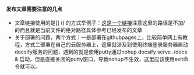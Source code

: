 #### 发布文章需要注意的几点
- 文章链接使用的是[] () 的方式举例子：[这是一个链接](路径)注意这里的路径是不加/的而且就是当前文件的绝对路径具体参考已经发布的文章
- 关于部署的问题，两个方式：一是部署在githubpages上，比较简单网上有教程，方式二部署在自己的云服务器上，这里就涉及到使用终端登录服务器启动docsify服务的问题，遇到的就是使用putty通过nohup docsify serve ./docs & 启动，但是直接关闭的putty窗口，导致nohup不生效，这里应该使用exit命令就可以。